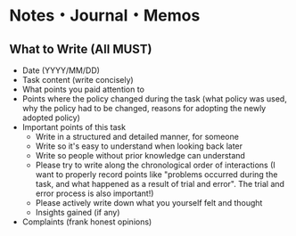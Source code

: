 # Notes・Journal・Memos

## What to Write (All MUST)

- Date (YYYY/MM/DD)
- Task content (write concisely)
- What points you paid attention to
- Points where the policy changed during the task (what policy was used, why the policy had to be changed, reasons for adopting the newly adopted policy)
- Important points of this task
  - Write in a structured and detailed manner, for someone
  - Write so it's easy to understand when looking back later
  - Write so people without prior knowledge can understand
  - Please try to write along the chronological order of interactions (I want to properly record points like "problems occurred during the task, and what happened as a result of trial and error". The trial and error process is also important!)
  - Please actively write down what you yourself felt and thought
  - Insights gained (if any)
- Complaints (frank honest opinions)